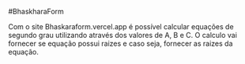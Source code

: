 #BhaskharaForm

Com o site Bhaskaraform.vercel.app é possível calcular equações de segundo grau utilizando através dos valores de A, B e C.
O calculo vai fornecer se equação possui raizes e caso seja, fornecer as raizes da equação.  
